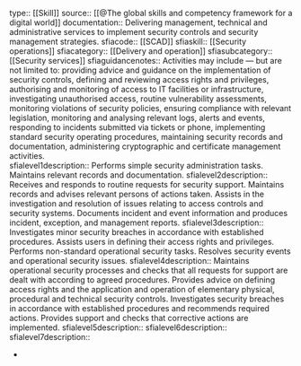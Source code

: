 type:: [[Skill]]
source:: [[@The global skills and competency framework for a digital world]]
documentation:: Delivering management, technical and administrative services to implement security controls and security management strategies.
sfiacode:: [[SCAD]]
sfiaskill:: [[Security operations]]
sfiacategory:: [[Delivery and operation]]
sfiasubcategory::  [[Security services]]
sfiaguidancenotes:: Activities may include — but are not limited to: providing advice and guidance on the implementation of security controls, defining and reviewing access rights and privileges, authorising and monitoring of access to IT facilities or infrastructure, investigating unauthorised access, routine vulnerability assessments, monitoring violations of security policies, ensuring compliance with relevant legislation, monitoring and analysing relevant logs, alerts and events, responding to incidents submitted via tickets or phone, implementing standard security operating procedures, maintaining security records and documentation, administering cryptographic and certificate management activities.   
sfialevel1description:: Performs simple security administration tasks. Maintains relevant records and documentation.
sfialevel2description:: Receives and responds to routine requests for security support. Maintains records and advises relevant persons of actions taken. Assists in the investigation and resolution of issues relating to access controls and security systems. Documents incident and event information and produces incident, exception, and management reports.
sfialevel3description:: Investigates minor security breaches in accordance with established procedures. Assists users in defining their access rights and privileges. Performs non-standard operational security tasks. Resolves security events and operational security issues.
sfialevel4description:: Maintains operational security processes and checks that all requests for support are dealt with according to agreed procedures. 
Provides advice on defining access rights and the application and operation of elementary physical, procedural and technical security controls.
Investigates security breaches in accordance with established procedures and recommends required actions. Provides support and checks that corrective actions are implemented.
sfialevel5description::
sfialevel6description::
sfialevel7description::

-